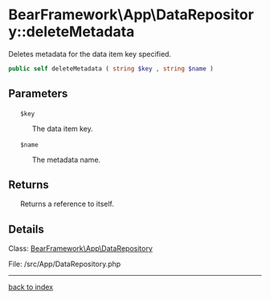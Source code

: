 # BearFramework\App\DataRepository::deleteMetadata

Deletes metadata for the data item key specified.

```php
public self deleteMetadata ( string $key , string $name )
```

## Parameters

&nbsp;&nbsp;&nbsp;&nbsp;&nbsp;&nbsp;`$key`

&nbsp;&nbsp;&nbsp;&nbsp;&nbsp;&nbsp;&nbsp;&nbsp;&nbsp;&nbsp;&nbsp;&nbsp;The data item key.

&nbsp;&nbsp;&nbsp;&nbsp;&nbsp;&nbsp;`$name`

&nbsp;&nbsp;&nbsp;&nbsp;&nbsp;&nbsp;&nbsp;&nbsp;&nbsp;&nbsp;&nbsp;&nbsp;The metadata name.

## Returns

&nbsp;&nbsp;&nbsp;&nbsp;&nbsp;&nbsp;Returns a reference to itself.

## Details

Class: [BearFramework\App\DataRepository](bearframework.app.datarepository.class.md)

File: /src/App/DataRepository.php

---

[back to index](index.md)

